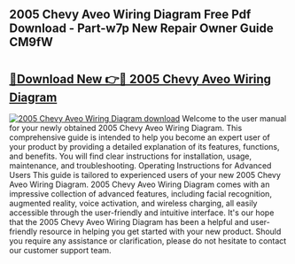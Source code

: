 ## 2005 Chevy Aveo Wiring Diagram Free Pdf Download - Part-w7p New Repair Owner Guide CM9fW

# <h2><a href="http://dfr85d.blite.top/?on=2005+Chevy+Aveo+Wiring+Diagram">🔗Download New 👉🔴 2005 Chevy Aveo Wiring Diagram</a></h2>

[![2005 Chevy Aveo Wiring Diagram download](https://i.imgur.com/lujVjoI.png)](http://dfr85d.blite.top/?on=2005+Chevy+Aveo+Wiring+Diagram)
Welcome to the user manual for your newly obtained 2005 Chevy Aveo Wiring Diagram. This comprehensive guide is intended to help you become an expert user of your product by providing a detailed explanation of its features, functions, and benefits. You will find clear instructions for installation, usage, maintenance, and troubleshooting. Operating Instructions for Advanced Users This guide is tailored to experienced users of your new 2005 Chevy Aveo Wiring Diagram. 2005 Chevy Aveo Wiring Diagram comes with an impressive collection of advanced features, including facial recognition, augmented reality, voice activation, and wireless charging, all easily accessible through the user-friendly and intuitive interface. It's our hope that the 2005 Chevy Aveo Wiring Diagram has been a helpful and user-friendly resource in helping you get started with your new product. Should you require any assistance or clarification, please do not hesitate to contact our customer support team.
